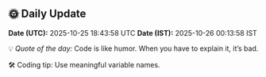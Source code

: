 ## 🌞 Daily Update

**Date (UTC):** 2025-10-25 18:43:58 UTC
**Date (IST):** 2025-10-26 00:13:58 IST

💡 *Quote of the day:* Code is like humor. When you have to explain it, it’s bad.

🛠️ Coding tip: Use meaningful variable names.
